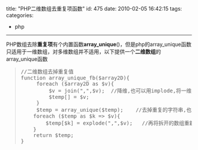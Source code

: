 title: "PHP二维数组去重复项函数"
id: 475
date: 2010-02-05 16:42:15
tags: 
categories: 
- php
---

PHP数组去除**重复项**有个内置函数**array_unique**()，但是php的array_unique函数只适用于一维数组，对多维数组并不适用，以下提供一个**二维数组**的array_unique函数
> <pre lang="php">//二维数组去掉重复值
> function array_unique_fb($array2D){
>      foreach ($array2D as $v){
>          $v = join(",",$v);  //降维,也可以用implode,将一维数组转换为用逗号连接的字符串
>          $temp[] = $v;
>      }
>      $temp = array_unique($temp);    //去掉重复的字符串,也就是重复的一维数组
>     foreach ($temp as $k =&gt; $v){
>         $temp[$k] = explode(",",$v);   //再将拆开的数组重新组装
>     }
>     return $temp;
> }</pre>